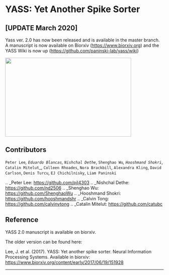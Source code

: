 YASS: Yet Another Spike Sorter
================================


[UPDATE March 2020] 
------------------
Yass ver. 2.0 has now been released and is available in the master branch. A manuscript is now available on Biorxiv (https://www.biorxiv.org) and the YASS Wiki is now up (https://github.com/paninski-lab/yass/wiki) 


<img src="https://raw.githubusercontent.com/wiki/paninski-lab/yass/images/rfs.png" width="400" height="250">

Contributors
------------

`Peter Lee`_, `Eduardo Blancas`, `Nishchal Dethe`_, `Shenghao Wu`_,
`Hooshmand Shokri`_,  `Catalin Mitelut`_, `Colleen Rhoades`, `Nora Brackbill`, `Alexandra Kling`,
`David Carlson`, `Denis Turcu`,
`EJ Chichilnisky`, `Liam Paninski`

.. _Peter Lee: https://github.com/pjl4303
.. _Nishchal Dethe: https://github.com/nd2506
.. _Shenghao Wu: https://github.com/ShenghaoWu
.. _Hooshmand Shokri: https://github.com/hooshmandshr
.. _Calvin Tong: https://github.com/calvinytong
.. _Catalin Mitelut: https://github.com/catubc

Reference
---------

YASS 2.0 manuscript is available on biorxiv.  

The older version can be found here: 

Lee, J. et al. (2017). YASS: Yet another spike sorter. Neural Information Processing Systems. Available in biorxiv: https://www.biorxiv.org/content/early/2017/06/19/151928

------------
